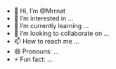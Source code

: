 - 👋 Hi, I’m @Mrrnat
- 👀 I’m interested in ...
- 🌱 I’m currently learning ...
- 💞️ I’m looking to collaborate on ...
- 📫 How to reach me ...
- 😄 Pronouns: ...
- ⚡ Fun fact: ...

<!---
Mrrnat/Mrrnat is a ✨ special ✨ repository because its `README.md` (this file) appears on your GitHub profile.
You can click the Preview link to take a look at your changes.
--->
